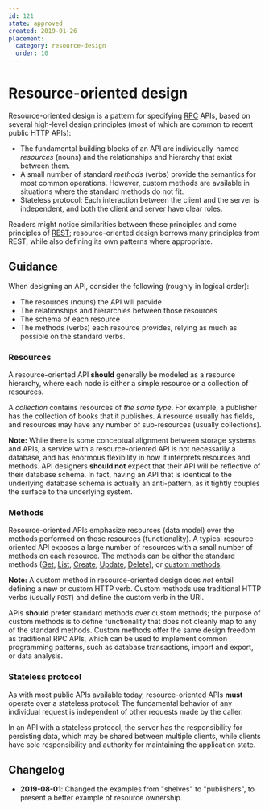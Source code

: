 ```yaml
---
id: 121
state: approved
created: 2019-01-26
placement:
  category: resource-design
  order: 10
---
```


# Resource-oriented design

Resource-oriented design is a pattern for specifying [RPC][] APIs, based on
several high-level design principles (most of which are common to recent public
HTTP APIs):

- The fundamental building blocks of an API are individually-named _resources_
  (nouns) and the relationships and hierarchy that exist between them.
- A small number of standard _methods_ (verbs) provide the semantics for most
  common operations. However, custom methods are available in situations where
  the standard methods do not fit.
- Stateless protocol: Each interaction between the client and the server is
  independent, and both the client and server have clear roles.

Readers might notice similarities between these principles and some principles
of [REST][]; resource-oriented design borrows many principles from REST, while
also defining its own patterns where appropriate.

## Guidance

When designing an API, consider the following (roughly in logical order):

- The resources (nouns) the API will provide
- The relationships and hierarchies between those resources
- The schema of each resource
- The methods (verbs) each resource provides, relying as much as possible on
  the standard verbs.

### Resources

A resource-oriented API **should** generally be modeled as a resource
hierarchy, where each node is either a simple resource or a collection of
resources.

A _collection_ contains resources of _the same type_. For example, a publisher
has the collection of books that it publishes. A resource usually has fields,
and resources may have any number of sub-resources (usually collections).

**Note:** While there is some conceptual alignment between storage systems and
APIs, a service with a resource-oriented API is not necessarily a database, and
has enormous flexibility in how it interprets resources and methods. API
designers **should not** expect that their API will be reflective of their
database schema. In fact, having an API that is identical to the underlying
database schema is actually an anti-pattern, as it tightly couples the surface
to the underlying system.

### Methods

Resource-oriented APIs emphasize resources (data model) over the methods
performed on those resources (functionality). A typical resource-oriented API
exposes a large number of resources with a small number of methods on each
resource. The methods can be either the standard methods ([Get][], [List][],
[Create][], [Update][], [Delete][]), or [custom methods][].

**Note:** A custom method in resource-oriented design does _not_ entail
defining a new or custom HTTP verb. Custom methods use traditional HTTP verbs
(usually `POST`) and define the custom verb in the URI.

APIs **should** prefer standard methods over custom methods; the purpose of
custom methods is to define functionality that does not cleanly map to any of
the standard methods. Custom methods offer the same design freedom as
traditional RPC APIs, which can be used to implement common programming
patterns, such as database transactions, import and export, or data analysis.

### Stateless protocol

As with most public APIs available today, resource-oriented APIs **must**
operate over a stateless protocol: The fundamental behavior of any individual
request is independent of other requests made by the caller.

In an API with a stateless protocol, the server has the responsibility for
persisting data, which may be shared between multiple clients, while clients
have sole responsibility and authority for maintaining the application state.

[rest]: https://en.wikipedia.org/wiki/Representational_state_transfer
[rpc]: https://en.wikipedia.org/wiki/Remote_procedure_call
[get]: ./0131.md
[list]: ./0132.md
[create]: ./0133.md
[update]: ./0134.md
[delete]: ./0135.md
[custom methods]: ./0136.md

## Changelog

- **2019-08-01**: Changed the examples from "shelves" to "publishers", to
  present a better example of resource ownership.

